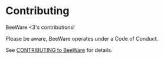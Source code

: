 # Contributing

BeeWare <3's contributions!

Please be aware, BeeWare operates under a Code of Conduct.

See [CONTRIBUTING to BeeWare](BeeWare.org/contributing) for details.

